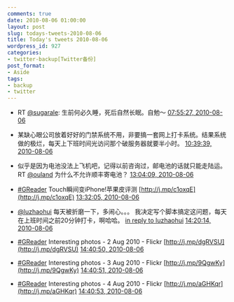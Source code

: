 ```yaml
---
comments: true
date: 2010-08-06 01:00:00
layout: post
slug: todays-tweets-2010-08-06
title: Today's tweets 2010-08-06
wordpress_id: 927
categories:
- twitter-backup[Twitter备份]
post_format:
- Aside
tags:
- backup
- twitter
---
```





  * RT [@sugarale](http://twitter.com/sugarale): 生前何必久睡，死后自然长眠。自勉～ [07:55:27, 2010-08-06](http://twitter.com/gfrog/statuses/20422286448)





  * 某缺心眼公司放着好好的门禁系统不用，非要搞一套网上打卡系统。结果系统做的极烂，每天上下班时间光访问那个破服务器就要半小时。 [10:39:39, 2010-08-06](http://twitter.com/gfrog/statuses/20433886652)





  * 似乎是因为电池没法上飞机吧，记得以前咨询过，邮电池的话就只能走陆运。 RT [@ouland](http://twitter.com/ouland) 为什么不允许顺丰寄电池？ [13:04:09, 2010-08-06](http://twitter.com/gfrog/statuses/20443331396)





  * [#GReader](http://search.twitter.com/search?q=%23GReader) Touch瞬间变iPhone!苹果皮评测 [http://j.mp/c1oxqE](http://j.mp/c1oxqE) [13:32:05, 2010-08-06](http://twitter.com/gfrog/statuses/20444816532)





  * [@luzhaohui](http://twitter.com/luzhaohui) 每天被折磨一下，多闹心。。。 我决定写个脚本搞定这问题，每天在上班时间之前20分钟打卡，啊哈哈。 [in reply to luzhaohui](http://twitter.com/luzhaohui/statuses/20446428199) [14:20:14, 2010-08-06](http://twitter.com/gfrog/statuses/20447190840)





  * [#GReader](http://search.twitter.com/search?q=%23GReader) Interesting photos -  2 Aug 2010 - Flickr [http://j.mp/dgRVSU](http://j.mp/dgRVSU) [14:40:50, 2010-08-06](http://twitter.com/gfrog/statuses/20448125982)





  * [#GReader](http://search.twitter.com/search?q=%23GReader) Interesting photos -  3 Aug 2010 - Flickr [http://j.mp/9QgwKy](http://j.mp/9QgwKy) [14:40:51, 2010-08-06](http://twitter.com/gfrog/statuses/20448126338)





  * [#GReader](http://search.twitter.com/search?q=%23GReader) Interesting photos -  4 Aug 2010 - Flickr [http://j.mp/aGHKqr](http://j.mp/aGHKqr) [14:40:53, 2010-08-06](http://twitter.com/gfrog/statuses/20448127717)




